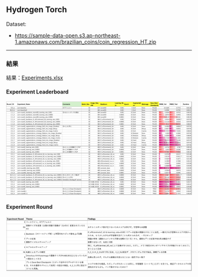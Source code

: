 ## Hydrogen Torch

Dataset: 
 - https://sample-data-open.s3.ap-northeast-1.amazonaws.com/brazilian_coins/coin_regression_HT.zip

***
### 結果
結果：[Experiments.xlsx](./Experiments.xlsx)

#### Experiment Leaderboard
![Leader Board](./display_images/lb.png)

#### Experiment Round
![Experiment Round](./display_images/er.png)
